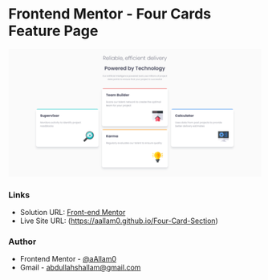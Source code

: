 # Frontend Mentor - Four Cards Feature Page

![](images/four-card-feature.png)

### Links

- Solution URL: [Front-end Mentor](https://www.frontendmentor.io/solutions/responsive-cards-using-css-flex-BnpfuAFwv2)
- Live Site URL: (https://aallam0.github.io/Four-Card-Section)

### Author

- Frontend Mentor - [@aAllam0](https://www.frontendmentor.io/profile/aAllam0)
- Gmail - abdullahshallam@gmail.com

